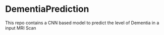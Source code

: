 # DementiaPrediction
This repo contains a CNN based model to predict the level of Dementia in a input MRI Scan
